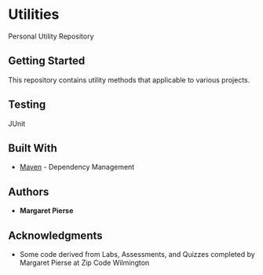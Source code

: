 # Utilities
Personal Utility Repository

## Getting Started

This repository contains utility methods that applicable to various projects.

## Testing

JUnit

## Built With

* [Maven](https://maven.apache.org/) - Dependency Management

## Authors

* **Margaret Pierse** 

## Acknowledgments

* Some code derived from Labs, Assessments, and Quizzes completed by Margaret Pierse at Zip Code Wilmington
